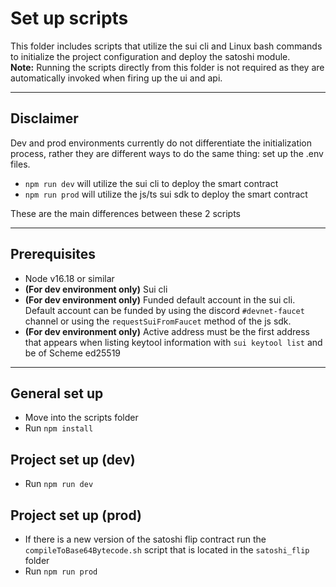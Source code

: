 # Set up scripts
This folder includes scripts that utilize the sui cli and Linux bash commands to initialize the project configuration and deploy the satoshi module.</br>
**Note:** Running the scripts directly from this folder is not required as they are automatically invoked when firing up the ui and api.

---
## Disclaimer
Dev and prod environments currently do not differentiate the initialization process, rather they are different ways to do the same thing: set up the .env files.
- `npm run dev` will utilize the sui cli to deploy the smart contract
- `npm run prod` will utilize the js/ts sui sdk to deploy the smart contract

These are the main differences between these 2 scripts

---
## Prerequisites
- Node v16.18 or similar
- **(For dev environment only)** Sui cli
- **(For dev environment only)** Funded default account in the sui cli. Default account can be funded by using the discord `#devnet-faucet` channel or using the `requestSuiFromFaucet` method of the js sdk.
- **(For dev environment only)** Active address must be the first address that appears when listing keytool information with `sui keytool list` and be of Scheme ed25519
---

## General set up
- Move into the scripts folder
- Run `npm install`

## Project set up (dev)
- Run `npm run dev`

## Project set up (prod)
- If there is a new version of the satoshi flip contract run the `compileToBase64Bytecode.sh` script that is located in the `satoshi_flip` folder
- Run `npm run prod`
